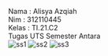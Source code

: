 Nama : Alisya Azqiah <br>
Nim : 312110445 <br>
Kelas : TI.21.C2 <br>
Tugas UTS Semester Antara <br>
![ss1](https://github.com/user-attachments/assets/7c9d1c44-5597-477e-be64-a78920757ee1)
![ss2](https://github.com/user-attachments/assets/ce9b3c8d-bfcc-44ee-bf76-a8e557052984)
![ss3](https://github.com/user-attachments/assets/02e6fd9e-66b5-4558-8009-b8e5efc7c54c)
